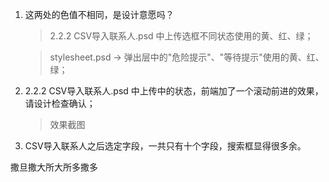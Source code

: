 1. 这两处的色值不相同，是设计意愿吗？

    > 2.2.2 CSV导入联系人.psd 中上传选框不同状态使用的黄、红、绿；
    
    > stylesheet.psd -> 弹出层中的"危险提示"、"等待提示"使用的黄、红、绿；
    
2. 2.2.2 CSV导入联系人.psd 中上传中的状态，前端加了一个滚动前进的效果，请设计检查确认；

    > 效果截图
    
3. CSV导入联系人之后选定字段，一共只有十个字段，搜索框显得很多余。


撒旦撒大所大所多撒多
